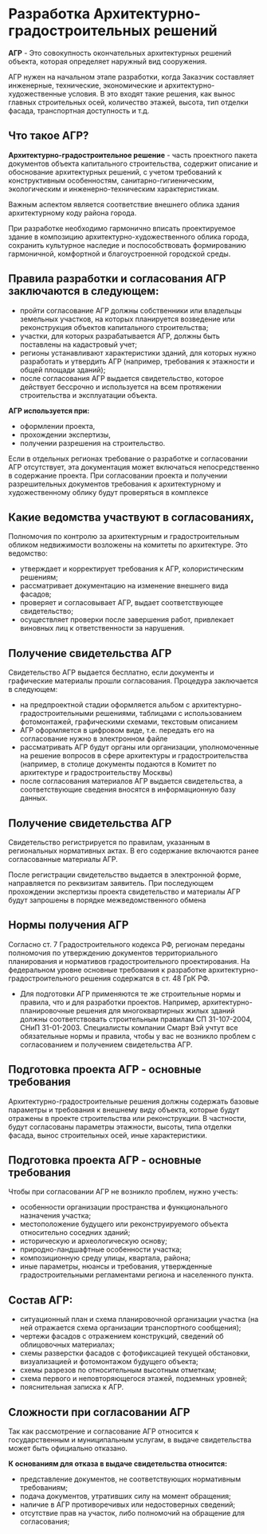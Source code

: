 # Разработка Архитектурно-градостроительных решений 
**АГР** - Это совокупность окончательных архитектурных решений объекта, которая определяет наружный вид сооружения.

АГР нужен на начальном этапе разработки, когда Заказчик составляет инженерные, технические, экономические и архитектурно-художественные условия. В это входят такие решения, как вынос главных строительных осей, количество этажей, высота, тип отделки фасада, транспортная доступность и т.д.
## Что такое АГР?
**Архитектурно-градостроительное решение** - часть проектного пакета документов объекта капитального строительства, содержит описание и обоснование архитектурных решений, с учетом требований к конструктивным особенностям, санитарно-гигиеническим, экологическим и инженерно-техническим характеристикам.

Важным аспектом является соответствие внешнего облика здания архитектурному коду района города.

При разработке необходимо гармонично вписать проектируемое здание в композицию архитектурно-художественного облика города, сохранить культурное наследие и поспособствовать формированию гармоничной, комфортной и благоустроенной городской среды.

## Правила разработки и согласования АГР заключаются в следующем:

- пройти согласование АГР должны собственники или владельцы земельных участков, на которых планируется возведение или реконструкция объектов капитального строительства;
- участки, для которых разрабатывается АГР, должны быть поставлены на кадастровый учет;
- регионы устанавливают характеристики зданий, для которых нужно разработать и утвердить АГР (например, требования к этажности и общей площади зданий);
- после согласования АГР выдается свидетельство, которое действует бессрочно и используется на всем протяжении строительства и эксплуатации объекта.

**АГР используется при:**
- оформлении проекта,
- прохождении экспертизы,
- получении разрешения на строительство.

Если в отдельных регионах требование о разработке и согласовании АГР отсутствует, эта документация может включаться непосредственно в содержание проекта. При согласовании проекта и получении разрешительных документов требования к архитектурному и художественному облику будут проверяться в комплексе

## Какие ведомства участвуют в согласованиях,

Полномочия по контролю за архитектурным и градостроительным обликом недвижимости возложены на комитеты по архитектуре. Это ведомство:
- утверждает и корректирует требования к АГР, колористическим решениям;
- рассматривает документацию на изменение внешнего вида фасадов;
- проверяет и согласовывает АГР, выдает соответствующее свидетельство;
- осуществляет проверки после завершения работ, привлекает виновных лиц к ответственности за нарушения.

## Получение свидетельства АГР

Свидетельство АГР выдается бесплатно, если документы и графические материалы прошли согласования. Процедура заключается в следующем:

- на предпроектной стадии оформляется альбом с архитектурно-градостроительными решениями, таблицами с использованием фотомонтажей, графическими схемами, текстовым описанием
- АГР оформляется в цифровом виде, т.е. передать его на согласование нужно в электронном файле
- рассматривать АГР будут органы или организации, уполномоченные на решение вопросов в сфере архитектуры и градостроительства (например, в столице документы подаются в Комитет по архитектуре и градостроительству Москвы)
- после согласования материалов АГР выдается свидетельства, а соответствующие сведения вносятся в информационную базу данных.
## Получение свидетельства АГР

Свидетельство регистрируется по правилам, указанным в региональных нормативных актах. В его содержание включаются ранее согласованные материалы АГР.

После регистрации свидетельство выдается в электронной форме, направляется по реквизитам заявитель. При последующем прохождении экспертизы проекта свидетельство и материалы АГР будут запрошены в порядке межведомственного обмена

## Нормы получения АГР

Согласно ст. 7 Градостроительного кодекса РФ, регионам переданы полномочия по утверждению документов территориального планирования и нормативов градостроительного проектирования. На федеральном уровне основные требования к разработке архитектурно-градостроительного решения содержатся в ст. 48 ГрК РФ.

- Для подготовки АГР применяются те же строительные нормы и правила, что и для разработки проектов. Например, архитектурно-планировочные решения для многоквартирных жилых зданий должны соответствовать строительным правилам СП 31-107-2004, СНиП 31-01-2003. Специалисты компании Смарт Вэй учтут все обязательные нормы и правила, чтобы у вас не возникло проблем с согласованием и получением свидетельства АГР.
## Подготовка проекта АГР - основные требования

Архитектурно-градостроительные решения должны содержать базовые параметры и требования к внешнему виду объекта, которые будут отражены в проекте строительства или реконструкции. В частности, будут согласованы параметры этажности, высоты, типа отделки фасада, вынос строительных осей, иные характеристики.

## Подготовка проекта АГР - основные требования

Чтобы при согласовании АГР не возникло проблем, нужно учесть: 
- особенности организации пространства и функционального назначения участка;
- местоположение будущего или реконструируемого объекта относительно соседних зданий;
- историческую и археологическую основу;
- природно-ландшафтные особенности участка;
- композиционную среду улицы, квартала, района;
- иные параметры, нюансы и требования, утвержденные градостроительными регламентами региона и населенного пункта.
## Состав АГР:
- ситуационный план и схема планировочной организации участка (на ней отражается схема организации транспортного сообщения); 
- чертежи фасадов с отражением конструкций, сведений об облицовочных материалах;
- схемы разверстки фасадов с фотофиксацией текущей обстановки, визуализацией и фотомонтажом будущего объекта;
- схемы разрезов по относительным высотным отметкам;
- схема первого и неповторяющегося этажей, подземных уровней;
- пояснительная записка к АГР.
## Сложности при согласовании АГР

Так как рассмотрение и согласование АГР относится к государственным и муниципальным услугам, в выдаче свидетельства может быть официально отказано.

**К основаниям для отказа в выдаче свидетельства относится:**
- представление документов, не соответствующих нормативным требованиям;
- подача документов, утративших силу на момент обращения;
- наличие в АГР противоречивых или недостоверных сведений;
- отсутствие прав на участок, либо полномочий на обращение для согласования;